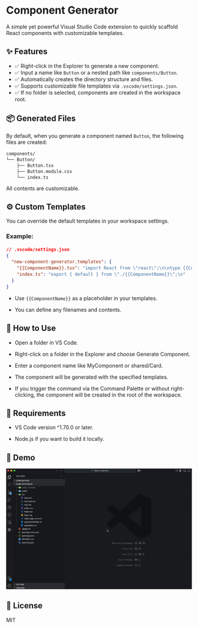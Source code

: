 # Component Generator

A simple yet powerful Visual Studio Code extension to quickly scaffold React components with customizable templates.

## ✨ Features

- ✅ Right-click in the Explorer to generate a new component.
- ✅ Input a name like `Button` or a nested path like `components/Button`.
- ✅ Automatically creates the directory structure and files.
- ✅ Supports customizable file templates via `.vscode/settings.json`.
- ✅ If no folder is selected, components are created in the workspace root.

## 📦 Generated Files

By default, when you generate a component named `Button`, the following files are created:

```
components/
└── Button/
    ├── Button.tsx
    ├── Button.module.css
    └── index.ts
```

All contents are customizable.

## ⚙️ Custom Templates

You can override the default templates in your workspace settings.

### Example:

```json
// .vscode/settings.json
{
  "new-component-generator.templates": {
    "{{ComponentName}}.tsx": "import React from \"react\";\n\ntype {{ComponentName}}Props = {};\n\nfunction {{ComponentName}}({}: {{ComponentName}}Props) {\n  return (\n    <div className=\"\">\n      {{ComponentName}}\n    </div>\n  );\n}\n\nexport default {{ComponentName}};\n",
    "index.ts": "export { default } from \"./{{ComponentName}}\";\n"
  }
}
```

- Use `{{ComponentName}}` as a placeholder in your templates.

- You can define any filenames and contents.

## 🚀 How to Use

- Open a folder in VS Code.

- Right-click on a folder in the Explorer and choose Generate Component.

- Enter a component name like MyComponent or shared/Card.

- The component will be generated with the specified templates.

- If you trigger the command via the Command Palette or without right-clicking, the component will be created in the root of the workspace.

## 🧱 Requirements

- VS Code version ^1.70.0 or later.

- Node.js if you want to build it locally.

## 📸 Demo
![demo-generate-component](./src/assets/demo-generate-component.gif)

## 📝 License

MIT
